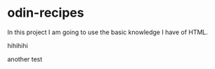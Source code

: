 # odin-recipes

In this project I am going to use the basic knowledge I have of HTML.

hihihihi


another test